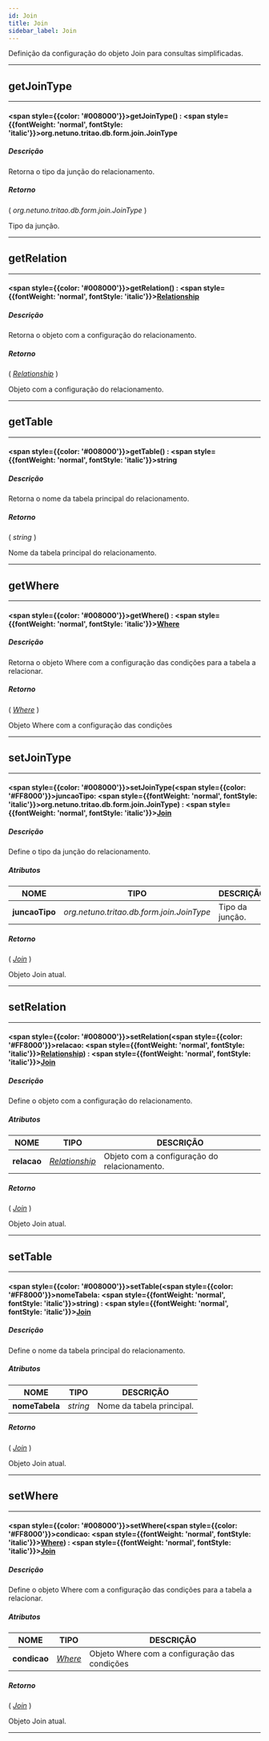 ```yaml
---
id: Join
title: Join
sidebar_label: Join
---
```


Definição da configuração do objeto Join para consultas simplificadas.

---

## getJoinType

---

#### <span style={{color: '#008000'}}>getJoinType</span>() : <span style={{fontWeight: 'normal', fontStyle: 'italic'}}>org.netuno.tritao.db.form.join.JoinType</span>
##### Descrição

Retorna o tipo da junção do relacionamento.

##### Retorno

( _org.netuno.tritao.db.form.join.JoinType_ )

Tipo da junção.

---

## getRelation

---

#### <span style={{color: '#008000'}}>getRelation</span>() : <span style={{fontWeight: 'normal', fontStyle: 'italic'}}>[Relationship](../objects/Relationship)</span>
##### Descrição

Retorna o objeto com a configuração do relacionamento.

##### Retorno

( _[Relationship](../objects/Relationship)_ )

Objeto com a configuração do relacionamento.

---

## getTable

---

#### <span style={{color: '#008000'}}>getTable</span>() : <span style={{fontWeight: 'normal', fontStyle: 'italic'}}>string</span>
##### Descrição

Retorna o nome da tabela principal do relacionamento.

##### Retorno

( _string_ )

Nome da tabela principal do relacionamento.

---

## getWhere

---

#### <span style={{color: '#008000'}}>getWhere</span>() : <span style={{fontWeight: 'normal', fontStyle: 'italic'}}>[Where](../objects/Where)</span>
##### Descrição

Retorna o objeto Where com a configuração das condições para a tabela a relacionar.

##### Retorno

( _[Where](../objects/Where)_ )

Objeto Where com a configuração das condições

---

## setJoinType

---

#### <span style={{color: '#008000'}}>setJoinType</span>(<span style={{color: '#FF8000'}}>juncaoTipo</span>: <span style={{fontWeight: 'normal', fontStyle: 'italic'}}>org.netuno.tritao.db.form.join.JoinType</span>) : <span style={{fontWeight: 'normal', fontStyle: 'italic'}}>[Join](../objects/Join)</span>
##### Descrição

Define o tipo da junção do relacionamento.

##### Atributos

| NOME | TIPO | DESCRIÇÃO |
|---|---|---|
| **juncaoTipo** | _org.netuno.tritao.db.form.join.JoinType_ | Tipo da junção. |

##### Retorno

( _[Join](../objects/Join)_ )

Objeto Join atual.

---

## setRelation

---

#### <span style={{color: '#008000'}}>setRelation</span>(<span style={{color: '#FF8000'}}>relacao</span>: <span style={{fontWeight: 'normal', fontStyle: 'italic'}}>[Relationship](../objects/Relationship)</span>) : <span style={{fontWeight: 'normal', fontStyle: 'italic'}}>[Join](../objects/Join)</span>
##### Descrição

Define o objeto com a configuração do relacionamento.

##### Atributos

| NOME | TIPO | DESCRIÇÃO |
|---|---|---|
| **relacao** | _[Relationship](../objects/Relationship)_ | Objeto com a configuração do relacionamento. |

##### Retorno

( _[Join](../objects/Join)_ )

Objeto Join atual.

---

## setTable

---

#### <span style={{color: '#008000'}}>setTable</span>(<span style={{color: '#FF8000'}}>nomeTabela</span>: <span style={{fontWeight: 'normal', fontStyle: 'italic'}}>string</span>) : <span style={{fontWeight: 'normal', fontStyle: 'italic'}}>[Join](../objects/Join)</span>
##### Descrição

Define o nome da tabela principal do relacionamento.

##### Atributos

| NOME | TIPO | DESCRIÇÃO |
|---|---|---|
| **nomeTabela** | _string_ | Nome da tabela principal. |

##### Retorno

( _[Join](../objects/Join)_ )

Objeto Join atual.

---

## setWhere

---

#### <span style={{color: '#008000'}}>setWhere</span>(<span style={{color: '#FF8000'}}>condicao</span>: <span style={{fontWeight: 'normal', fontStyle: 'italic'}}>[Where](../objects/Where)</span>) : <span style={{fontWeight: 'normal', fontStyle: 'italic'}}>[Join](../objects/Join)</span>
##### Descrição

Define o objeto Where com a configuração das condições para a tabela a relacionar.

##### Atributos

| NOME | TIPO | DESCRIÇÃO |
|---|---|---|
| **condicao** | _[Where](../objects/Where)_ | Objeto Where com a configuração das condições |

##### Retorno

( _[Join](../objects/Join)_ )

Objeto Join atual.

---

